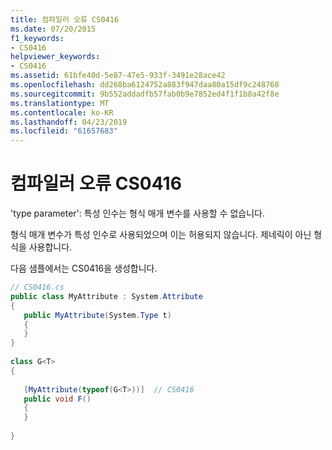 ```yaml
---
title: 컴파일러 오류 CS0416
ms.date: 07/20/2015
f1_keywords:
- CS0416
helpviewer_keywords:
- CS0416
ms.assetid: 61bfe40d-5e87-47e5-933f-3491e28ace42
ms.openlocfilehash: dd268ba6124752a883f947daa80a15df9c248768
ms.sourcegitcommit: 9b552addadfb57fab0b9e7852ed4f1f1b8a42f8e
ms.translationtype: MT
ms.contentlocale: ko-KR
ms.lasthandoff: 04/23/2019
ms.locfileid: "61657683"
---
```

# <a name="compiler-error-cs0416"></a>컴파일러 오류 CS0416
'type parameter': 특성 인수는 형식 매개 변수를 사용할 수 없습니다.  
  
 형식 매개 변수가 특성 인수로 사용되었으며 이는 허용되지 않습니다. 제네릭이 아닌 형식을 사용합니다.  
  
 다음 샘플에서는 CS0416을 생성합니다.  
  
```csharp  
// CS0416.cs  
public class MyAttribute : System.Attribute  
{  
   public MyAttribute(System.Type t)  
   {  
   }  
}  
  
class G<T>  
{  
  
   [MyAttribute(typeof(G<T>))]  // CS0416  
   public void F()  
   {  
   }  
  
}  
```
